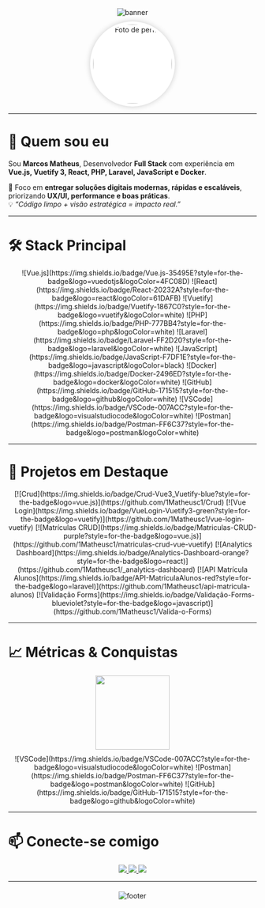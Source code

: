 <!-- Banner animado -->
<div align="center">
  <img src="https://capsule-render.vercel.app/api?type=waving&color=0A66C2&height=200&section=header&text=👨‍💻+Marcos+Matheus&fontSize=42&fontColor=ffffff&animation=twinkling&fontAlignY=35" alt="banner" />
</div>

<!-- Foto Perfil -->
<div align="center" style="margin-top: 10px;">
  <img src="https://avatars.githubusercontent.com/u/116637532?v=4" alt="Foto de perfil" height="160" 
       style="border-radius: 50%; background:white; padding:6px; box-shadow: 0 0 12px rgba(0,0,0,0.2);" />
</div>

---

# 👋 Quem sou eu  

Sou **Marcos Matheus**, Desenvolvedor **Full Stack** com experiência em **Vue.js, Vuetify 3, React, PHP, Laravel, JavaScript e Docker**.  

🚀 Foco em **entregar soluções digitais modernas, rápidas e escaláveis**, priorizando **UX/UI, performance e boas práticas**.  
💡 *“Código limpo + visão estratégica = impacto real.”*

---

# 🛠️ Stack Principal

<div align="center" style="margin-top: 10px;">
  ![Vue.js](https://img.shields.io/badge/Vue.js-35495E?style=for-the-badge&logo=vuedotjs&logoColor=4FC08D)
  ![React](https://img.shields.io/badge/React-20232A?style=for-the-badge&logo=react&logoColor=61DAFB)
  ![Vuetify](https://img.shields.io/badge/Vuetify-1867C0?style=for-the-badge&logo=vuetify&logoColor=white)
  ![PHP](https://img.shields.io/badge/PHP-777BB4?style=for-the-badge&logo=php&logoColor=white)
  ![Laravel](https://img.shields.io/badge/Laravel-FF2D20?style=for-the-badge&logo=laravel&logoColor=white)
  ![JavaScript](https://img.shields.io/badge/JavaScript-F7DF1E?style=for-the-badge&logo=javascript&logoColor=black)
  ![Docker](https://img.shields.io/badge/Docker-2496ED?style=for-the-badge&logo=docker&logoColor=white)
  ![GitHub](https://img.shields.io/badge/GitHub-171515?style=for-the-badge&logo=github&logoColor=white)
  ![VSCode](https://img.shields.io/badge/VSCode-007ACC?style=for-the-badge&logo=visualstudiocode&logoColor=white)
  ![Postman](https://img.shields.io/badge/Postman-FF6C37?style=for-the-badge&logo=postman&logoColor=white)
</div>

---

# 🌟 Projetos em Destaque

<div align="center" style="margin-top: 10px;">
[![Crud](https://img.shields.io/badge/Crud-Vue3_Vuetify-blue?style=for-the-badge&logo=vue.js)](https://github.com/1Matheusc1/Crud)
[![Vue Login](https://img.shields.io/badge/VueLogin-Vuetify3-green?style=for-the-badge&logo=vuetify)](https://github.com/1Matheusc1/vue-login-vuetify)
[![Matrículas CRUD](https://img.shields.io/badge/Matriculas-CRUD-purple?style=for-the-badge&logo=vue.js)](https://github.com/1Matheusc1/matriculas-crud-vue-vuetify)
[![Analytics Dashboard](https://img.shields.io/badge/Analytics-Dashboard-orange?style=for-the-badge&logo=react)](https://github.com/1Matheusc1/_analytics-dashboard)
[![API Matrícula Alunos](https://img.shields.io/badge/API-MatriculaAlunos-red?style=for-the-badge&logo=laravel)](https://github.com/1Matheusc1/api-matricula-alunos)
[![Validação Forms](https://img.shields.io/badge/Validação-Forms-blueviolet?style=for-the-badge&logo=javascript)](https://github.com/1Matheusc1/Valida-o-Forms)
</div>

---

# 📈 Métricas & Conquistas

<div align="center" style="margin-top: 10px;">
<!-- Principais linguagens -->
<img src="https://github-readme-stats.vercel.app/api/top-langs/?username=1Matheusc1&layout=compact&theme=tokyonight&hide_border=true&locale=pt-br" height="150" />

<!-- Badges de habilidades adicionais -->
<div style="margin-top: 10px;">
  ![VSCode](https://img.shields.io/badge/VSCode-007ACC?style=for-the-badge&logo=visualstudiocode&logoColor=white)
  ![Postman](https://img.shields.io/badge/Postman-FF6C37?style=for-the-badge&logo=postman&logoColor=white)
  ![GitHub](https://img.shields.io/badge/GitHub-171515?style=for-the-badge&logo=github&logoColor=white)
</div>
</div>

---

# 📫 Conecte-se comigo

<div align="center" style="margin-top: 10px;">
  <a href="https://www.linkedin.com/in/marcos-matheus-34a257304" target="_blank">
    <img src="https://img.shields.io/badge/LinkedIn-0A66C2?style=for-the-badge&logo=linkedin&logoColor=white" />
  </a>
  <a href="https://github.com/1Matheusc1" target="_blank">
    <img src="https://img.shields.io/badge/GitHub-171515?style=for-the-badge&logo=github&logoColor=white" />
  </a>
  <a href="https://www.instagram.com/https.theus___" target="_blank">
    <img src="https://img.shields.io/badge/Instagram-E4405F?style=for-the-badge&logo=instagram&logoColor=white" />
  </a>
</div>

---

<!-- Rodapé animado -->
<div align="center" style="margin-top: 20px;">
  <img src="https://capsule-render.vercel.app/api?type=waving&color=0A66C2&height=120&section=footer" alt="footer"/>
</div>

